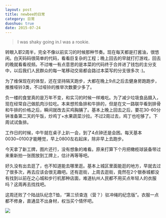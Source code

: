 ```yaml
---
layout: post
title: newbee的日常
category: 日常
duoshuo: true
date: 2015-07-24
---
```


> I was shaky going in.I was a rookie.

转眼入职2周半，完全不像以前实习的时候那种节奏。现在每天都是打酱油，很悠闲。白天码码很简单的代码，看看巨复杂的工程；晚上回去的早就打打游戏，回去的晚就看看视频。不过唯一有点意思的是本菜的代码终于合并进了钱包的主分支中，以后我们人民群众的每一笔移动交易都会路过本菜写的分支很多次 :)。

为了维保现在的体型，还在坚持隔天跑步，大都在晚上9点之后去健身房跑跑步，推推哑铃3类，不过哑铃的推举次数要少多了。

负一楼的食堂真的是万年不变，和实习的时候一样难吃。为了减少垃圾食品摄入，现在经常自己做肌肉沙拉吃。本来想煎鱼排和牛排的，但是在文一路联华看到排骨和牛排的价格之后，瞬间就改去买鸡胸脯了。基本上晚上回去之后，要花30-60分钟准备第二天的午饭，炒鸡丁+水果蔬菜沙拉。不过2周过去，鸡丁也吃够了。下周试试鱼排。

工作日的时候，中午就在桌子上趴一会，到了4点钟还是会困。每天基本0030~0100才能睡觉，早上0800左右起床，除非早上去跑步。

今天拿了新工牌，图片还行，没有想象的难看。原来打算下个月把橄榄球装备带过来重新拍一张图放到工牌上，估计再等等吧。

好久没有出去逛了，也不知道能去哪里逛。基本上城区里面能逛的地方，早就去过了很多次，再去应该会很无趣吧。还有逛街，上周去逛街，竟然在2个银泰城都没有找到以前在之心城和步行机那种店面，难道杭州人民都不用买点年轻人的衣服吗？这周再去找找吧。

这周还败了个陆战队纪念T恤，“第三侦查连（营？）驻冲绳的纪念版”。衣服一点都不修身，直通显不出身材，权当买个情怀吧。

![](http://7q5drq.com1.z0.glb.clouddn.com/3rd_recon.jpg)